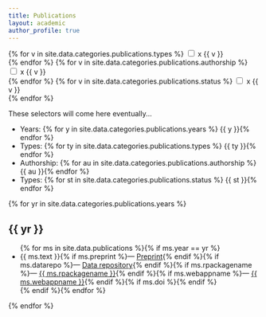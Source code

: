 ```yaml
---
title: Publications
layout: academic
author_profile: true
---
```


<aside class="sidebar__control sticky">

<form>
  {% for v in site.data.categories.publications.types %}
  <input type="checkbox" id="select-type-{{ v }}" name="select-type-{{ v }}" value="{{ v }}">
  <label for="select-type-{{ v }}"> x {{ v }}</label><br>
  {% endfor %}
  {% for v in site.data.categories.publications.authorship %}
  <input type="checkbox" id="select-type-{{ v }}" name="select-type-{{ v }}" value="{{ v }}">
  <label for="select-type-{{ v }}"> x {{ v }}</label><br>
  {% endfor %}
  {% for v in site.data.categories.publications.status %}
  <input type="checkbox" id="select-type-{{ v }}" name="select-type-{{ v }}" value="{{ v }}">
  <label for="select-type-{{ v }}"> x {{ v }}</label><br>
  {% endfor %}

</form>

</aside>

These selectors will come here eventually...

- Years: {% for y in site.data.categories.publications.years %} {{ y }}{% endfor %}
- Types: {% for ty in site.data.categories.publications.types %} {{ ty }}{% endfor %}
- Authorship: {% for au in site.data.categories.publications.authorship %} {{ au }}{% endfor %}
- Types: {% for st in site.data.categories.publications.status %} {{ st }}{% endfor %}

{% for yr in site.data.categories.publications.years %}
<h2 id="year-{{ yr }}">{{ yr }}</h2>
<ul>
{% for ms in site.data.publications %}{% if ms.year == yr %}
  <li class="publ-type-{{ ms.type }} publ-auth-{{ ms.authorship }} publ-status-{{ ms.status }}">
    {{ ms.text }}{% if ms.preprint %}&mdash; <a href="{{ ms.preprint }}">Preprint</a>{% endif %}{% if ms.datarepo %}&mdash; <a href="{{ ms.datarepo }}">Data repository</a>{% endif %}{% if ms.rpackagename %}&mdash; <a href="{{ ms.rpackagelink }}">{{ ms.rpackagename }}</a>{% endif %}{% if ms.webappname %}&mdash; <a href="{{ ms.webapplink }}">{{ ms.webappname }}</a>{% endif %}{% if ms.doi %}<div data-badge-popover="bottom" style="display: inline-block;" data-badge-type="4" data-doi="{{ ms.doi }}" data-hide-no-mentions="true" class="altmetric-embed"></div>{% endif %}
    </li>
{% endif %}{% endfor %}
</ul>
{% endfor %}
<script type='text/javascript' src='https://d1bxh8uas1mnw7.cloudfront.net/assets/embed.js'></script>
